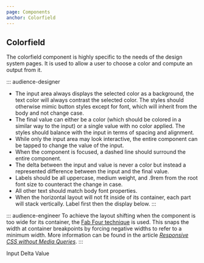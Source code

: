 ```yaml
---
page: Components
anchor: Colorfield
---
```


## Colorfield

The colorfield component is highly specific to the needs of the design system pages. It is used to allow a user to choose a color and compute an output from it.

::: audience-designer
- The input area always displays the selected color as a background, the text color will always contrast the selected color. The styles should otherwise mimic button styles except for font, which will inherit from the body and not change case.
- The final value can either be a color (which should be colored in a similar way to the input) or a single value with no color applied. The styles should balance with the input in terms of spacing and alignment.
- While only the input area may look interactive, the entire component can be tapped to change the value of the input.
- When the component is focused, a dashed line should surround the entire component.
- The delta between the input and value is never a color but instead a represented difference between the input and the final value.
- Labels should be all uppercase, medium weight, and .9rem from the root font size to counteract the change in case.
- All other text should match body font properties. 
- When the horizontal layout will not fit inside of its container, each part will stack vertically. Label first then the display below.
:::

::: audience-engineer
To achieve the layout shifting when the component is too wide for its container, the [Fab Four technique](https://www.freecodecamp.org/news/the-fab-four-technique-to-create-responsive-emails-without-media-queries-baf11fdfa848/) is used. This snaps the width at container breakpoints by forcing negative widths to refer to a minimum width. More information can be found in the article _[Responsive CSS without Media Queries](https://www.sitepoint.com/responsive-css-patterns-without-media-queries/)_.
:::

<blu-colorfield selfdocument>
  <label slot="label-input">Input</label>
  <label slot="label-delta">Delta</label>
  <label slot="label-value">Value</label>
</blu-colorfield>
